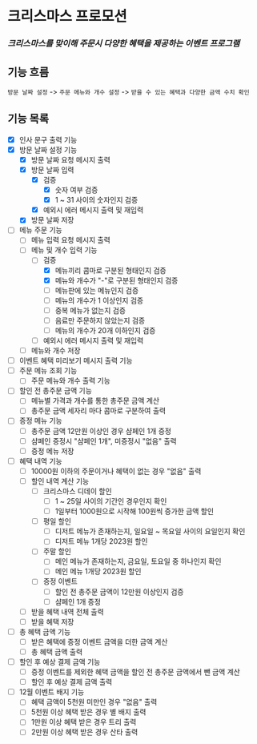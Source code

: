 # 크리스마스 프로모션

### _크리스마스를 맞이해 주문시 다양한 혜택을 제공하는 이벤트 프로그램_

## 기능 흐름

`방문 날짜 설정` -> `주문 메뉴와 개수 설정` -> `받을 수 있는 혜택과 다양한 금액 수치 확인`

## 기능 목록

- [x] 인사 문구 출력 기능
- [x] 방문 날짜 설정 기능
    - [x] 방문 날짜 요청 메시지 출력
    - [x] 방문 날짜 입력
        - [x] 검증
            - [x] 숫자 여부 검증
            - [x] 1 ~ 31 사이의 숫자인지 검증
        - [x] 예외시 에러 메시지 출력 및 재입력
    - [x] 방문 날짜 저장
- [ ] 메뉴 주문 기능
    - [ ] 메뉴 입력 요청 메시지 출력
    - [ ] 메뉴 및 개수 입력 기능
        - [ ] 검증
            - [x] 메뉴끼리 콤마로 구분된 형태인지 검증
            - [x] 메뉴와 개수가 "-"로 구분된 형태인지 검증
            - [ ] 메뉴판에 있는 메뉴인지 검증
            - [ ] 메뉴의 개수가 1 이상인지 검증
            - [ ] 중복 메뉴가 없는지 검증
            - [ ] 음료만 주문하지 않았는지 검증
            - [ ] 메뉴의 개수가 20개 이하인지 검증
        - [ ] 예외시 에러 메시지 출력 및 재입력
    - [ ] 메뉴와 개수 저장
- [ ] 이벤트 혜택 미리보기 메시지 출력 기능
- [ ] 주문 메뉴 조회 기능
    - [ ] 주문 메뉴와 개수 출력 기능
- [ ] 할인 전 총주문 금액 기능
    - [ ] 메뉴별 가격과 개수를 통한 총주문 금액 계산
    - [ ] 총주문 금액 세자리 마다 콤마로 구분하여 출력
- [ ] 증정 메뉴 기능
    - [ ] 총주문 금액 12만원 이상인 경우 샴페인 1개 증정
    - [ ] 샴페인 증정시 "샴페인 1개", 미증정시 "없음" 출력
    - [ ] 증정 메뉴 저장
- [ ] 혜택 내역 기능
    - [ ] 10000원 이하의 주문이거나 혜택이 없는 경우 "없음" 출력
    - [ ] 할인 내역 계산 기능
        - [ ] 크리스마스 디데이 할인
            - [ ] 1 ~ 25일 사이의 기간인 경우인지 확인
            - [ ] 1일부터 1000원으로 시작해 100원씩 증가한 금액 할인
        - [ ] 평일 할인
            - [ ] 디저트 메뉴가 존재하는지, 일요일 ~ 목요일 사이의 요일인지 확인
            - [ ] 디저트 메뉴 1개당 2023원 할인
        - [ ] 주말 할인
            - [ ] 메인 메뉴가 존재하는지, 금요일, 토요일 중 하나인지 확인
            - [ ] 메인 메뉴 1개당 2023원 할인
        - [ ] 증정 이벤트
            - [ ] 할인 전 총주문 금액이 12만원 이상인지 검증
            - [ ] 샴페인 1개 증정
    - [ ] 받을 혜택 내역 전체 출력
    - [ ] 받을 혜택 저장
- [ ] 총 혜택 금액 기능
    - [ ] 받은 혜택에 증정 이벤트 금액을 더한 금액 계산
    - [ ] 총 혜택 금액 출력
- [ ] 할인 후 예상 결제 금액 기능
    - [ ] 증정 이벤트를 제외한 혜택 금액을 할인 전 총주문 금액에서 뺀 금액 계산
    - [ ] 할인 후 예상 결제 금액 출력
- [ ] 12월 이벤트 배지 기능
    - [ ] 혜택 금액이 5천원 미만인 경우 "없음" 출력
    - [ ] 5천원 이상 혜택 받은 경우 별 배지 출력
    - [ ] 1만원 이상 혜택 받은 경우 트리 출력
    - [ ] 2만원 이상 혜택 받은 경우 산타 출력
